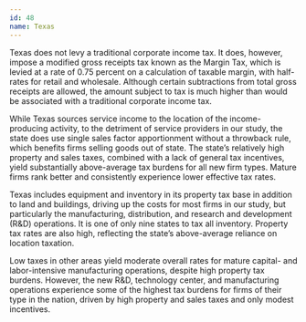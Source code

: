 ```yaml
---
id: 48 
name: Texas
---
```


Texas does not levy a traditional corporate income tax. It does, however, impose a modified gross receipts tax known as the Margin Tax, which is levied at a rate of 0.75 percent on a calculation of taxable margin, with half-rates for retail and wholesale. Although certain subtractions from total gross receipts are allowed, the amount subject to tax is much higher than would be associated with a traditional corporate income tax.

While Texas sources service income to the location of the income-producing activity, to the detriment of service providers in our study, the state does use single sales factor apportionment without a throwback rule, which benefits firms selling goods out of state. The state’s relatively high property and sales taxes, combined with a lack of general tax incentives, yield substantially above-average tax burdens for all new firm types. Mature firms rank better and consistently experience lower effective tax rates.

Texas includes equipment and inventory in its property tax base in addition to land and buildings, driving up the costs for most firms in our study, but particularly the manufacturing, distribution, and research and development (R&D) operations. It is one of only nine states to tax all inventory. Property tax rates are also high, reflecting the state’s above-average reliance on location taxation.

Low taxes in other areas yield moderate overall rates for mature capital- and labor-intensive manufacturing operations, despite high property tax burdens. However, the new R&D, technology center, and manufacturing operations experience some of the highest tax burdens for firms of their type in the nation, driven by high property and sales taxes and only modest incentives.
